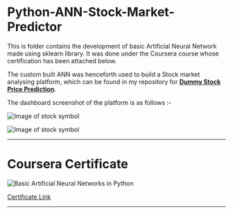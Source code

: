 # Python-ANN-Stock-Market-Predictor
This is folder contains the development of basic Artificial Neural Network made using sklearn library.
It was done under the Coursera course whose certification has been attached below.  

The custom built ANN was henceforth used to build a Stock market analysing platform, which can be found in my repository for **[Dummy Stock Price Prediction](https://github.com/Jash-2000/Dumy-Stock-Price-Prediction)**.

The dashboard screenshot of the platform is as follows :- 

![Image of stock symbol](https://github.com/Jash-2000/MLDL-Projects/blob/main/Developing%20ANN%20from%20scratch%20to%20perform%20Stock%20Market%20Analysis/stock_sym.png)

![Image of stock symbol](https://github.com/Jash-2000/MLDL-Projects/blob/main/Developing%20ANN%20from%20scratch%20to%20perform%20Stock%20Market%20Analysis/ann_out.png)

---
# Coursera Certificate

![Basic Artificial Neural Networks in Python](https://s3.amazonaws.com/coursera_assets/meta_images/generated/CERTIFICATE_LANDING_PAGE/CERTIFICATE_LANDING_PAGE~CJ2TL4WZL78C/CERTIFICATE_LANDING_PAGE~CJ2TL4WZL78C.jpeg)

[Certificate Link](https://coursera.org/share/62d9b409756796a92330660428a9b4fa)

---
